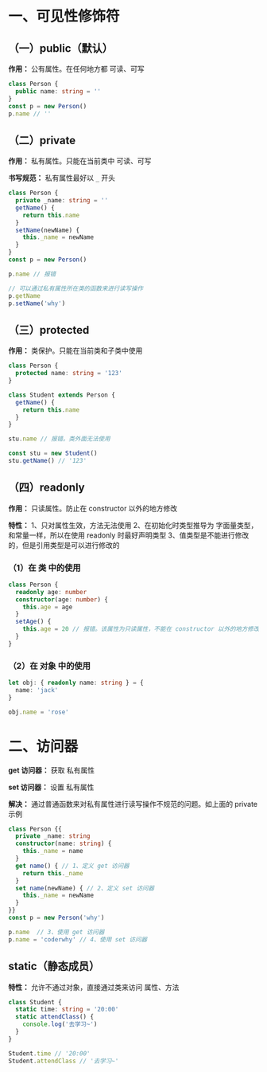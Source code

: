 # 一、可见性修饰符
  ## （一）public（默认）
  **作用：** 公有属性。在任何地方都 可读、可写

  ```ts
  class Person {
    public name: string = ''
  }
  const p = new Person()
  p.name // ''
  ```

  ## （二）private
  **作用：** 私有属性。只能在当前类中 可读、可写

  **书写规范：** 私有属性最好以 `_` 开头

  ```ts
  class Person {
    private _name: string = ''
    getName() {
      return this.name
    }
    setName(newName) {
      this._name = newName
    }
  }
  const p = new Person()

  p.name // 报错

  // 可以通过私有属性所在类的函数来进行读写操作
  p.getName
  p.setName('why')
  ```

  ## （三）protected
  **作用：** 类保护。只能在当前类和子类中使用

  ```ts
  class Person {
    protected name: string = '123'
  }

  class Student extends Person {
    getName() {
      return this.name
    }
  }

  stu.name // 报错。类外面无法使用

  const stu = new Student()
  stu.getName() // '123'
  ```

  ## （四）readonly
  **作用：** 只读属性。防止在 constructor 以外的地方修改

  **特性：**
  1、只对属性生效，方法无法使用
  2、在初始化时类型推导为 字面量类型，和常量一样，所以在使用 readonly 时最好声明类型
  3、值类型是不能进行修改的，但是引用类型是可以进行修改的

  ### （1）在 类 中的使用
  ```ts
  class Person {
    readonly age: number
    constructor(age: number) {
      this.age = age
    }
    setAge() {
      this.age = 20 // 报错。该属性为只读属性，不能在 constructor 以外的地方修改
    }
  }
  ```

  ### （2）在 对象 中的使用
  ```ts
  let obj: { readonly name: string } = {
    name: 'jack'
  }

  obj.name = 'rose'
  ```

# 二、访问器
  **get 访问器：** 获取 私有属性

  **set 访问器：** 设置 私有属性

  **解决：** 通过普通函数来对私有属性进行读写操作不规范的问题。如上面的 private 示例

  ```ts
  class Person {{
    private _name: string
    constructor(name: string) {
      this._name = name
    }
    get name() { // 1、定义 get 访问器
      return this._name
    }
    set name(newName) { // 2、定义 set 访问器
      this._name = newName
    }
  }}
  const p = new Person('why')

  p.name  // 3、使用 get 访问器
  p.name = 'coderwhy' // 4、使用 set 访问器
  ```

  ## static（静态成员）
  **特性：** 允许不通过对象，直接通过类来访问 属性、方法

  ```ts
  class Student {
    static time: string = '20:00'
    static attendClass() {
      console.log('去学习~')
    }
  }

  Student.time // '20:00'
  Student.attendClass // '去学习~'
  ```


